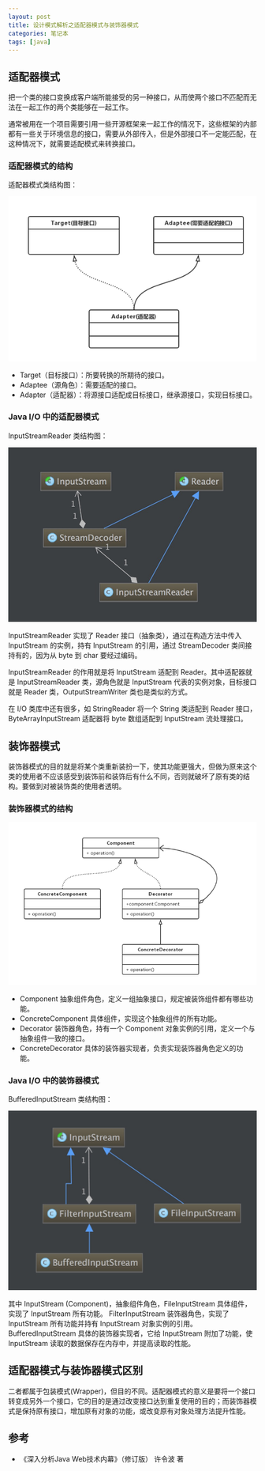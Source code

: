```yaml
---
layout: post
title: 设计模式解析之适配器模式与装饰器模式
categories: 笔记本
tags: [java]
---
```


## 适配器模式

把一个类的接口变换成客户端所能接受的另一种接口，从而使两个接口不匹配而无法在一起工作的两个类能够在一起工作。

通常被用在一个项目需要引用一些开源框架来一起工作的情况下，这些框架的内部都有一些关于环境信息的接口，需要从外部传入，但是外部接口不一定能匹配，在这种情况下，就需要适配模式来转换接口。

### 适配器模式的结构

适配器模式类结构图：

![](/assets/images/post/java/adapter.png)

* Target（目标接口）：所要转换的所期待的接口。
* Adaptee（源角色）：需要适配的接口。
* Adapter（适配器）：将源接口适配成目标接口，继承源接口，实现目标接口。

### Java I/O 中的适配器模式

InputStreamReader 类结构图：

![](/assets/images/post/java/InputStreamReader.png)

InputStreamReader 实现了 Reader 接口（抽象类），通过在构造方法中传入 InputStream 的实例，持有 InputStream 的引用，通过 StreamDecoder 类间接持有的，因为从 byte 到 char 要经过编码。

InputStreamReader 的作用就是将 InputStream 适配到 Reader。其中适配器就是 InputStreamReader 类，源角色就是 InputStream 代表的实例对象，目标接口就是 Reader 类，OutputStreamWriter 类也是类似的方式。

在 I/O 类库中还有很多，如 StringReader 将一个 String 类适配到 Reader 接口，ByteArrayInputStream 适配器将 byte 数组适配到 InputStream 流处理接口。

## 装饰器模式

装饰器模式的目的就是将某个类重新装扮一下，使其功能更强大，但做为原来这个类的使用者不应该感受到装饰前和装饰后有什么不同，否则就破坏了原有类的结构。要做到对被装饰类的使用者透明。

### 装饰器模式的结构

![](/assets/images/post/java/decorator.png)

* Component 抽象组件角色，定义一组抽象接口，规定被装饰组件都有哪些功能。
* ConcreteComponent 具体组件，实现这个抽象组件的所有功能。
* Decorator 装饰器角色，持有一个 Component 对象实例的引用，定义一个与抽象组件一致的接口。
* ConcreteDecorator 具体的装饰器实现者，负责实现装饰器角色定义的功能。

### Java I/O 中的装饰器模式

BufferedInputStream 类结构图：

![](/assets/images/post/java/BufferedInputStream.png)

其中 InputStream (Component)，抽象组件角色，FileInputStream 具体组件，实现了 InputStream 所有功能。 FilterInputStream 装饰器角色，实现了 InputStream 所有功能并持有 InputStream 对象实例的引用。BufferedInputStream 具体的装饰器实现者，它给 InputStream 附加了功能，使 InputStream 读取的数据保存在内存中，并提高读取的性能。

## 适配器模式与装饰器模式区别

二者都属于包装模式(Wrapper)，但目的不同。适配器模式的意义是要将一个接口转变成另外一个接口，它的目的是通过改变接口达到重复使用的目的；而装饰器模式是保持原有接口，增加原有对象的功能，或改变原有对象处理方法提升性能。

## 参考

* 《深入分析Java Web技术内幕》（修订版） 许令波 著
